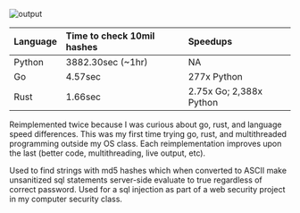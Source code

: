 ![output](https://i.imgur.com/t9YtwnT.gif)

| Language | Time to check 10mil hashes  | Speedups                 |
| :-----   | :-------------------------- | :----------------------- |
| Python   | 3882.30sec (~1hr)           | NA                       |
| Go       | 4.57sec                     | 277x Python              |
| Rust     | 1.66sec                     |  2.75x Go; 2,388x Python |

Reimplemented twice because I was curious about go, rust, and language speed differences. This was my first time trying go, rust, and multithreaded programming outside my OS class. Each reimplementation improves upon the last (better code, multithreading, live output, etc).

Used to find strings with md5 hashes which when converted to ASCII make unsanitized sql statements server-side evaluate to true regardless of correct password. Used for a sql injection as part of a web security project in my computer security class.
